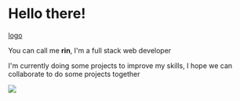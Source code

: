# **Hello there!**
[logo](https://i.pinimg.com/originals/df/ea/ef/dfeaef14270d7418b9c7960d279753f9.gif)

[logo]: https://cdn.vox-cdn.com/thumbor/30P3W4BzdBC_qOoUfulCWvWddiw=/0x0:1920x1080/1200x800/filters:focal(759x0:1065x306)/cdn.vox-cdn.com/uploads/chorus_image/image/70363410/Anime_SpyxFamily_Featured_1.6.jpg "Logo Title Text 2"

You can call me **rin**,
I'm a full stack web developer

I'm currently doing some projects to improve my skills, I hope we can collaborate to do some projects together

![](https://komarev.com/ghpvc/?username=your-github-R1N-NY44&color=14e0e0&style=flat-square)



